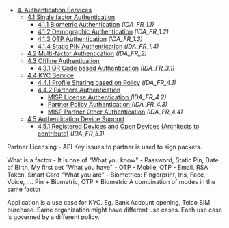 * [4. Authentication Services]()
  * [4.1 Single factor Authentication]() 
    * [4.1.1 Biometric Authentication]() _(IDA_FR_1.1)_
    * [4.1.2 Demographic Authentication]() _(IDA_FR_1.2)_
    * [4.1.3 OTP Authentication]() _(IDA_FR_1.3)_
    * [4.1.4 Static PIN Authentication]() _(IDA_FR_1.4)_
  * [4.2 Multi-factor Authentication]() _(IDA_FR_2)_
  * [4.3 Offline Authentication]()
    * [4.3.1 QR Code based Authentication]() _(IDA_FR_3.1)_
  * [4.4 KYC Service]() 
    * [4.4.1 Profile Sharing based on Policy]() _(IDA_FR_4.1)_
    * [4.4.2 Partners Authentication]()
      * [MISP License Authentication ]() _(IDA_FR_4.2)_
      * [Partner Policy Authentication ]() _(IDA_FR_4.3)_
      * [MISP Partner Other Authentication]() _(IDA_FR_4.4)_
  * [4.5 Authentication Device Support]() 
    * [4.5.1 Registered Devices and Open Devices (Architects to contribute)]() _(IDA_FR_5.1)_


Partner Licensing - API Key issues to partner is used to sign packets.

What is a factor - It is one of
"What you know" - Password, Static Pin, Date of Birth, My first pet
"What you have" - OTP - Mobile, OTP - Email, RSA Token, Smart Card
"What you are" - Biometrics: Fingerprint, Iris, Face, Voice, ....
  Pin + Biometric, OTP + Biometric
A combination of modes in the same factor

   Application is a use case for KYC. Eg. Bank Account opening, Telco SIM purchase. Same organization might have different use cases. Each use case is governed by a different policy.

